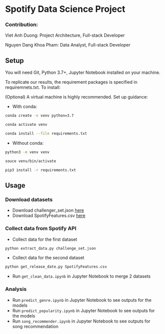 # Spotify Data Science Project
### Contribution:
Viet Anh Duong: Project Architecture, Full-stack Developer

Nguyen Dang Khoa Pham: Data Analyst, Full-stack Developer

## Setup
You will need Git, Python 3.7+, Jupyter Notebook installed on your machine.

To replicate our results, the requirement packages is specified in requiremnets.txt. To install:

(Optional) A virtual machine is highly recommended. Set up guidance:
* With conda:
```bash
conda create -n venv python=3.7
```
```bash
conda activate venv
```
```bash
conda install --file requirements.txt
```

* Without conda:
```bash
python3 -m venv venv
```
```bash
souce venv/bin/activate
```
```bash
pip3 install -r requirements.txt
```

## Usage

### Download datasets
* Download challenger_set.json [here](https://www.aicrowd.com/challenges/spotify-million-playlist-dataset-challenge)
* Download SpotifyFeatures.csv [here](https://www.kaggle.com/zaheenhamidani/ultimate-spotify-tracks-db)


### Collect data from Spotify API
* Collect data for the first dataset
```bash
python extract_data.py challenge_set.json
```
* Collect data for the second dataset
```bash
python get_release_date.py SpotifyFeatures.csv
```
* Run `get_clean_data.ipynb` in Jupyter Notebook to merge 2 datasets

### Analysis
* Run `predict_genre.ipynb` in Jupyter Notebook to see outputs for the models
* Run `predict_popularity.ipynb` in Jupyter Notebook to see outputs for the models
* Run `song_recommender.ipynb` in Jupyter Notebook to see outputs for song recommendation


